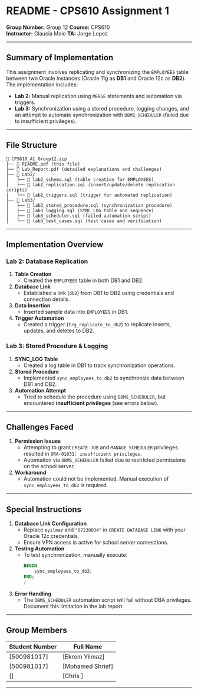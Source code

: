 # README - CPS610 Assignment 1

**Group Number:** Group 12 
**Course:** CPS610  
**Instructor:** Glaucia Melo
**TA:** Jorge Lopez 

---

## **Summary of Implementation**
This assignment involves replicating and synchronizing the `EMPLOYEES` table between two Oracle instances (Oracle 11g as **DB1** and Oracle 12c as **DB2**). The implementation includes:  
- **Lab 2:** Manual replication using `MERGE` statements and automation via triggers.  
- **Lab 3:** Synchronization using a stored procedure, logging changes, and an attempt to automate synchronization with `DBMS_SCHEDULER` (failed due to insufficient privileges).  

---

## **File Structure**
```
📁 CPS610_A1_Group12.zip  
├── 📄 README.pdf (this file)  
├── 📄 Lab_Report.pdf (detailed explanations and challenges)  
├── 📂 Lab2/  
│   ├── 📄 lab2_schema.sql (table creation for EMPLOYEES)  
│   ├── 📄 lab2_replication.sql (insert/update/delete replication scripts)  
│   └── 📄 lab2_triggers.sql (trigger for automated replication)  
├── 📂 Lab3/  
│   ├── 📄 lab3_stored_procedure.sql (synchronization procedure)  
│   ├── 📄 lab3_logging.sql (SYNC_LOG table and sequence)  
│   ├── 📄 lab3_scheduler.sql (failed automation script)  
│   └── 📄 lab3_test_cases.sql (test cases and verification)  
```

---

## **Implementation Overview**

### **Lab 2: Database Replication**  
1. **Table Creation**  
   - Created the `EMPLOYEES` table in both DB1 and DB2.  
2. **Database Link**  
   - Established a link (`db2`) from DB1 to DB2 using credentials and connection details.  
3. **Data Insertion**  
   - Inserted sample data into `EMPLOYEES` in DB1.  
4. **Trigger Automation**  
   - Created a trigger (`trg_replicate_to_db2`) to replicate inserts, updates, and deletes to DB2.  

### **Lab 3: Stored Procedure & Logging**  
1. **SYNC_LOG Table**  
   - Created a log table in DB1 to track synchronization operations.  
2. **Stored Procedure**  
   - Implemented `sync_employees_to_db2` to synchronize data between DB1 and DB2.  
3. **Automation Attempt**  
   - Tried to schedule the procedure using `DBMS_SCHEDULER`, but encountered **insufficient privileges** (see errors below).  

---

## **Challenges Faced**  
1. **Permission Issues**  
   - Attempting to grant `CREATE JOB` and `MANAGE SCHEDULER` privileges resulted in `ORA-01031: insufficient privileges`.  
   - Automation via `DBMS_SCHEDULER` failed due to restricted permissions on the school server.  
2. **Workaround**  
   - Automation could not be implemented. Manual execution of `sync_employees_to_db2` is required.  

---

## **Special Instructions**  
1. **Database Link Configuration**  
   - Replace `eyilmaz` and `"07238034"` in `CREATE DATABASE LINK` with your Oracle 12c credentials.  
   - Ensure VPN access is active for school server connections.  
2. **Testing Automation**  
   - To test synchronization, manually execute:  
     ```sql  
     BEGIN  
         sync_employees_to_db2;  
     END;  
     /  
     ```  
3. **Error Handling**  
   - The `DBMS_SCHEDULER` automation script will fail without DBA privileges. Document this limitation in the lab report.  

---

## **Group Members**  
| Student Number | Full Name          |  
|----------------|--------------------|  
| [500981017]       | [Ekrem Yilmaz]  |  
| [500981017]       | [Mohamed Shrief]|  
| []       | [Chris ]  |  

--- 
